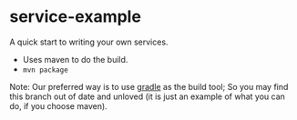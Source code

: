 # service-example
A quick start to writing your own services.

* Uses maven to do the build.
* `mvn package`

Note: Our preferred way is to use [gradle](https://github.com/adaptris/interlok-custom-component-example/tree/gradle) as the build tool; So you may find this branch out of date and unloved (it is just an example of what you can do, if you choose maven).
